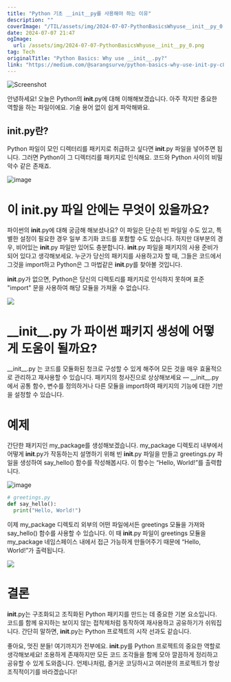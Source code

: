 ```yaml
---
title: "Python 기초 __init__py를 사용해야 하는 이유"
description: ""
coverImage: "/TIL/assets/img/2024-07-07-PythonBasicsWhyuse__init__py_0.png"
date: 2024-07-07 21:47
ogImage:
  url: /assets/img/2024-07-07-PythonBasicsWhyuse__init__py_0.png
tag: Tech
originalTitle: "Python Basics: Why use __init__.py?"
link: "https://medium.com/@sarangsurve/python-basics-why-use-init-py-c88589e44c91"
---
```


![Screenshot](/TIL/assets/img/2024-07-07-PythonBasicsWhyuse__init__py_0.png)

안녕하세요! 오늘은 Python의 **init**.py에 대해 이해해보겠습니다. 아주 작지만 중요한 역할을 하는 파일이에요. 기술 용어 없이 쉽게 파악해봐요.

## **init**.py란?

Python 파일이 모인 디렉터리를 패키지로 취급하고 싶다면 **init**.py 파일을 넣어주면 됩니다. 그러면 Python이 그 디렉터리를 패키지로 인식해요. 코드와 Python 사이의 비밀 악수 같은 존재죠.

<div class="content-ad"></div>

![image](https://miro.medium.com/v2/resize:fit:1400/1*vRslGzL6g4YZkmkF5DDX1g.gif)

# 이 init.py 파일 안에는 무엇이 있을까요?

파이썬의 **init**.py에 대해 궁금해 해보셨나요? 이 파일은 단순히 빈 파일일 수도 있고, 특별한 설정이 필요한 경우 일부 초기화 코드를 포함할 수도 있습니다. 하지만 대부분의 경우, 비어있는 **init**.py 파일만 있어도 충분합니다. **init**.py 파일을 패키지의 사용 준비가 되어 있다고 생각해보세요. 누군가 당신의 패키지를 사용하고자 할 때, 그들은 코드에서 그것을 import하고 Python은 그 마법같은 **init**.py를 찾아볼 것입니다.

**init**.py가 없으면, Python은 당신의 디렉토리를 패키지로 인식하지 못하며 표준 "import" 문을 사용하여 해당 모듈을 가져올 수 없습니다.

<div class="content-ad"></div>

![](https://miro.medium.com/v2/resize:fit:1400/1*ICEW26oY5tK3yjpO267rHw.gif)

# \_\_init\_\_.py 가 파이썬 패키지 생성에 어떻게 도움이 될까요?

\_\_init\_\_.py 는 코드를 모듈화된 청크로 구성할 수 있게 해주어 모든 것을 매우 효율적으로 관리하고 재사용할 수 있습니다. 패키지의 청사진으로 상상해보세요 — \_\_init\_\_.py 에서 공통 함수, 변수를 정의하거나 다른 모듈을 import하여 패키지의 기능에 대한 기반을 설정할 수 있습니다.

# 예제

<div class="content-ad"></div>

간단한 패키지인 my_package를 생성해보겠습니다. my_package 디렉토리 내부에서 어떻게 **init**.py가 작동하는지 설명하기 위해 빈 **init**.py 파일을 만들고 greetings.py 파일을 생성하여 say_hello() 함수를 작성해봅시다. 이 함수는 “Hello, World!”를 출력합니다.

![image](https://miro.medium.com/v2/resize:fit:1400/1*Bk3i_Yta7rGPZ9b_xap4KA.gif)

```python
# greetings.py
def say_hello():
  print("Hello, World!")
```

이제 my_package 디렉토리 외부의 어떤 파일에서든 greetings 모듈을 가져와 say_hello() 함수를 사용할 수 있습니다. 이 때 **init**.py 파일이 greetings 모듈을 my_package 네임스페이스 내에서 접근 가능하게 만들어주기 때문에 “Hello, World!”가 출력됩니다.

<div class="content-ad"></div>

<img src="https://miro.medium.com/v2/resize:fit:1400/1*fcHy0Fyq7xfaCafR3hcGHw.gif" />

# 결론

**init**.py는 구조화되고 조직화된 Python 패키지를 만드는 데 중요한 기본 요소입니다. 코드를 함께 유지하는 보이지 않는 접착제처럼 동작하여 재사용하고 공유하기가 쉬워집니다. 간단히 말하면, **init**.py는 Python 프로젝트의 시작 선과도 같습니다.

좋아요, 멋진 분들! 여기까지가 전부에요. **init**.py를 Python 프로젝트의 중요한 역할로 생각해보세요! 조용하게 존재하지만 모든 코드 조각들을 함께 모아 깔끔하게 정리하고 공유할 수 있게 도와줍니다. 언제나처럼, 즐거운 코딩하시고 여러분의 프로젝트가 항상 조직적이기를 바라겠습니다!
